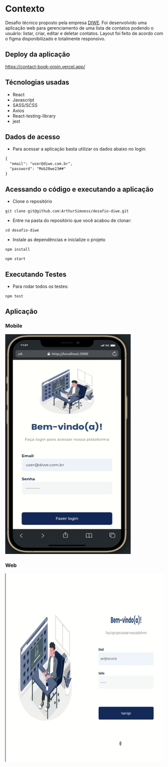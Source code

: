 # Contexto

Desafio técnico proposto pela empresa [DIWE](https://diwe.com.br/). 
Foi desenvolvido uma aplicação web para gerenciamento de uma lista de contatos
podendo o usuário: listar, criar, editar e deletar contatos. Layout foi feito de
acordo com o figma disponibilizado e totalmente responsivo.


## Deploy da aplicação

https://contact-book-orpin.vercel.app/

## Técnologias usadas

- React
- Javascript
- SASS/SCSS
- Axios
- React-testing-library
- jest

## Dados de acesso

- Para acessar a aplicação basta utilizar os dados abaixo no login:

```
{
  "email": "user@diwe.com.br",
  "password": "Mob20we23##"
}
```

## Acessando o código e executando a aplicação

- Clone o repositório

```
git clone git@github.com:ArthurSimoess/desafio-diwe.git
```

- Entre na pasta do repositório que você acabou de clonar:

```
cd desafio-diwe

```

- Instale as dependências e inicialize o projeto

```
npm install
```
```
npm start
```

## Executando Testes

- Para rodar todos os testes:

```
npm test
```

## Aplicação

### Mobile
<p>
   <img width="400" height="700" src="src/assets/videos/diweMobile.gif" />
</p>

### Web

<p>
  <img width="700" height="600" src="src/assets/videos/gifDiweWeb.gif" />
</p>

